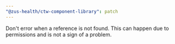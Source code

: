 ```yaml
---
"@zus-health/ctw-component-library": patch
---
```


Don't error when a reference is not found. This can happen due to permissions and is not a sign of a problem.
